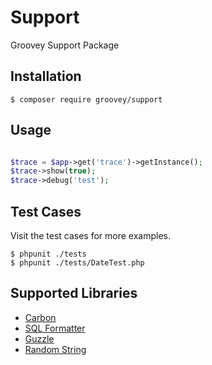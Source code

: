 # Support
Groovey Support Package

## Installation

    $ composer require groovey/support

## Usage

```php

$trace = $app->get('trace')->getInstance();
$trace->show(true);
$trace->debug('test');
```

## Test Cases

Visit the test cases for more examples.

    $ phpunit ./tests
    $ phpunit ./tests/DateTest.php

## Supported Libraries

   * [Carbon](https://github.com/briannesbitt/Carbon)
   * [SQL Formatter](https://github.com/jdorn/sql-formatter)
   * [Guzzle](https://github.com/guzzle/guzzle)
   * [Random String](https://github.com/ircmaxell/RandomLib)

